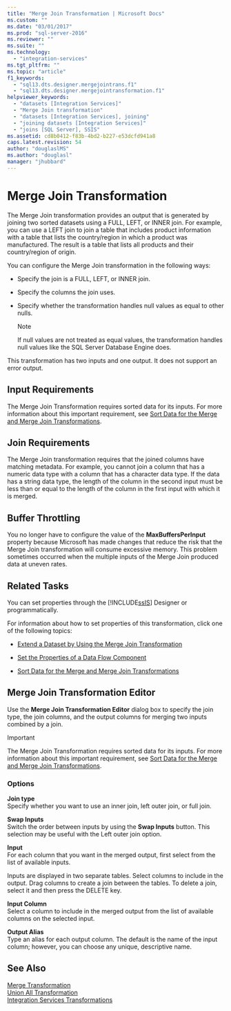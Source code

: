 ```yaml
---
title: "Merge Join Transformation | Microsoft Docs"
ms.custom: ""
ms.date: "03/01/2017"
ms.prod: "sql-server-2016"
ms.reviewer: ""
ms.suite: ""
ms.technology: 
  - "integration-services"
ms.tgt_pltfrm: ""
ms.topic: "article"
f1_keywords: 
  - "sql13.dts.designer.mergejointrans.f1"
  - "sql13.dts.designer.mergejointransformation.f1"
helpviewer_keywords: 
  - "datasets [Integration Services]"
  - "Merge Join transformation"
  - "datasets [Integration Services], joining"
  - "joining datasets [Integration Services]"
  - "joins [SQL Server], SSIS"
ms.assetid: cd8b0412-f83b-4bd2-b227-e53dcfd941a8
caps.latest.revision: 54
author: "douglaslMS"
ms.author: "douglasl"
manager: "jhubbard"
---
```

# Merge Join Transformation
  The Merge Join transformation provides an output that is generated by joining two sorted datasets using a FULL, LEFT, or INNER join. For example, you can use a LEFT join to join a table that includes product information with a table that lists the country/region in which a product was manufactured. The result is a table that lists all products and their country/region of origin.  
  
 You can configure the Merge Join transformation in the following ways:  
  
-   Specify the join is a FULL, LEFT, or INNER join.  
  
-   Specify the columns the join uses.  
  
-   Specify whether the transformation handles null values as equal to other nulls.  
  
    > [!NOTE]  
    >  If null values are not treated as equal values, the transformation handles null values like the SQL Server Database Engine does.  
  
 This transformation has two inputs and one output. It does not support an error output.  
  
## Input Requirements  
 The Merge Join Transformation requires sorted data for its inputs. For more information about this important requirement, see [Sort Data for the Merge and Merge Join Transformations](../../../integration-services/data-flow/transformations/sort-data-for-the-merge-and-merge-join-transformations.md).  
  
## Join Requirements  
 The Merge Join transformation requires that the joined columns have matching metadata. For example, you cannot join a column that has a numeric data type with a column that has a character data type. If the data has a string data type, the length of the column in the second input must be less than or equal to the length of the column in the first input with which it is merged.  
  
## Buffer Throttling  
 You no longer have to configure the value of the **MaxBuffersPerInput** property because Microsoft has made changes that reduce the risk that the Merge Join transformation will consume excessive memory. This problem sometimes occurred when the multiple inputs of the Merge Join produced data at uneven rates.  
  
## Related Tasks  
 You can set properties through the [!INCLUDE[ssIS](../../../includes/ssis-md.md)] Designer or programmatically.  
  
 For information about how to set properties of this transformation, click one of the following topics:  
  
-   [Extend a Dataset by Using the Merge Join Transformation](../../../integration-services/data-flow/transformations/extend-a-dataset-by-using-the-merge-join-transformation.md)  
  
-   [Set the Properties of a Data Flow Component](../../../integration-services/data-flow/set-the-properties-of-a-data-flow-component.md)  
  
-   [Sort Data for the Merge and Merge Join Transformations](../../../integration-services/data-flow/transformations/sort-data-for-the-merge-and-merge-join-transformations.md)  
  
## Merge Join Transformation Editor
  Use the **Merge Join Transformation Editor** dialog box to specify the join type, the join columns, and the output columns for merging two inputs combined by a join.  
  
> [!IMPORTANT]  
>  The Merge Join Transformation requires sorted data for its inputs. For more information about this important requirement, see [Sort Data for the Merge and Merge Join Transformations](../../../integration-services/data-flow/transformations/sort-data-for-the-merge-and-merge-join-transformations.md).  
  
### Options  
 **Join type**  
 Specify whether you want to use an inner join, left outer join, or full join.  
  
 **Swap Inputs**  
 Switch the order between inputs by using the **Swap Inputs** button. This selection may be useful with the Left outer join option.  
  
 **Input**  
 For each column that you want in the merged output, first select from the list of available inputs.  
  
 Inputs are displayed in two separate tables. Select columns to include in the output. Drag columns to create a join between the tables. To delete a join, select it and then press the DELETE key.  
  
 **Input Column**  
 Select a column to include in the merged output from the list of available columns on the selected input.  
  
 **Output Alias**  
 Type an alias for each output column. The default is the name of the input column; however, you can choose any unique, descriptive name.  
  
## See Also  
 [Merge Transformation](../../../integration-services/data-flow/transformations/merge-transformation.md)   
 [Union All Transformation](../../../integration-services/data-flow/transformations/union-all-transformation.md)   
 [Integration Services Transformations](../../../integration-services/data-flow/transformations/integration-services-transformations.md)  
  
  